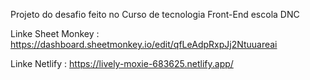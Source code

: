 Projeto do desafio feito no Curso de tecnologia Front-End escola DNC 

Linke Sheet Monkey : https://dashboard.sheetmonkey.io/edit/qfLeAdpRxpJj2Ntuuareai

Linke Netlify : https://lively-moxie-683625.netlify.app/ 





